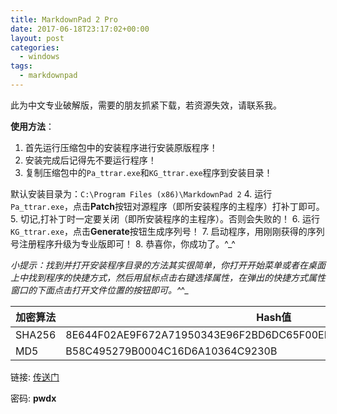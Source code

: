 ```yaml
---
title: MarkdownPad 2 Pro
date: 2017-06-18T23:17:02+00:00
layout: post
categories:
  - windows
tags:
  - markdownpad
---
```


此为中文专业破解版，需要的朋友抓紧下载，若资源失效，请联系我。

**使用方法**：

1. 首先运行压缩包中的安装程序进行安装原版程序！
1. 安装完成后记得先不要运行程序！
1. 复制压缩包中的`Pa_ttrar.exe`和`KG_ttrar.exe`程序到安装目录！

默认安装目录为：`C:\Program Files (x86)\MarkdownPad 2`
4. 运行`Pa_ttrar.exe`，点击**Patch**按钮对源程序（即所安装程序的主程序）打补丁即可。
5. 切记,打补丁时一定要关闭（即所安装程序的主程序）。否则会失败的！
6. 运行`KG_ttrar.exe`，点击**Generate**按钮生成序列号！
7. 启动程序，用刚刚获得的序列号注册程序升级为专业版即可！
8. 恭喜你，你成功了。^_^

_小提示：找到并打开安装程序目录的方法其实很简单，你打开开始菜单或者在桌面上中找到程序的快捷方式，然后用鼠标点击右键选择属性，在弹出的快捷方式属性窗口的下面点击打开文件位置的按钮即可。^_^_

| 加密算法|  Hash值|
|---------|--------|
| SHA256 | 8E644F02AE9F672A71950343E96F2BD6DC65F00EFA1C9D2BB99486BD118591C5|
| MD5   | B58C495279B0004C16D6A10364C9230B|

链接: [传送门](https://pan.baidu.com/s/1kVLtOEz)

密码: **pwdx**
